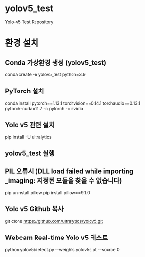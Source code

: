 # yolov5_test
Yolo-v5 Test Repository


# 환경 설치
## Conda 가상환경 생성 (yolov5_test)
conda create -n yolov5_test python=3.9

## PyTorch 설치
conda install pytorch==1.13.1 torchvision==0.14.1 torchaudio==0.13.1 pytorch-cuda=11.7 -c pytorch -c nvidia

## Yolo v5 관련 설치
pip install -U ultralytics

## yolov5_test 실행

## PIL 오류시 (DLL load failed while importing _imaging: 지정된 모듈을 찾을 수 없습니다)
pip uninstall pillow
pip install pillow==9.1.0

## Yolo v5 Github 복사
git clone https://github.com/ultralytics/yolov5.git

## Webcam Real-time Yolo v5 테스트
python yolov5/detect.py --weights yolov5s.pt --source 0

